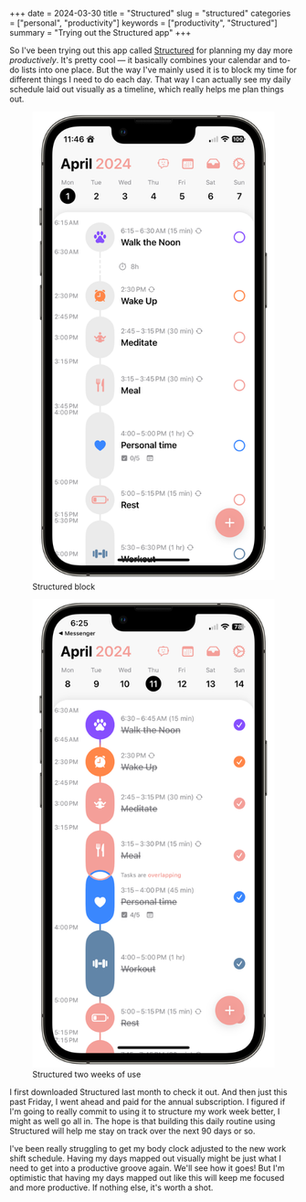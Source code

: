 +++
date = 2024-03-30
title = "Structured"
slug = "structured"
categories = ["personal", "productivity"]
keywords = ["productivity", "Structured"]
summary = "Trying out the Structured app"
+++

So I've been trying out this app called [Structured](https://apps.apple.com/us/app/structured-daily-planner/id1499198946) for planning my day more *productively*. It's pretty cool — it basically combines your calendar and to-do lists into one place. But the way I've mainly used it is to block my time for different things I need to do each day. That way I can actually see my daily schedule laid out visually as a timeline, which really helps me plan things out.
<br>
<div class="container">
  <div class="twocol">
    <figure class="sbs">
<img src="structured1.png" alt="Structured block" data-action="zoom">
<figcaption>Structured block<br>
</figcaption>
</figure>
  <figure class="sbs">
<img src="structured2.png" alt="Structured two weeks of use" data-action="zoom">
<figcaption>Structured two weeks of use<br>
</figcaption>
</div>
</div>

I first downloaded Structured last month to check it out. And then just this past Friday, I went ahead and paid for the annual subscription. I figured if I'm going to really commit to using it to structure my work week better, I might as well go all in. The hope is that building this daily routine using Structured will help me stay on track over the next 90 days or so.

I've been really struggling to get my body clock adjusted to the new work shift schedule. Having my days mapped out visually might be just what I need to get into a productive groove again. We'll see how it goes! But I'm optimistic that having my days mapped out like this will keep me focused and more productive. If nothing else, it's worth a shot.